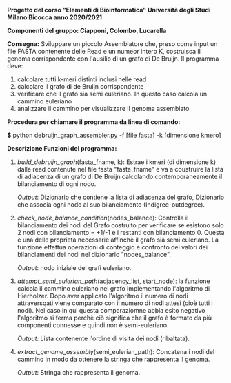 **Progetto del corso "Elementi di Bioinformatica" Università degli Studi Milano Bicocca anno 2020/2021**

**Componenti del gruppo: Ciapponi, Colombo, Lucarella**



**Consegna:**
Sviluppare un piccolo Assemblatore che, preso come input un file FASTA contenente delle Read e un numeor intero K, costruisca il genoma corrispondente 
con l'ausilio di un grafo di De Bruijn.
Il programma deve:
  1. calcolare tutti k-meri distinti inclusi nelle read
  2. calcolare il grafo di de Bruijn corrispondente
  3. verificare che il grafo sia semi euleriano. In questo caso calcola un cammino euleriano
  4. analizzare il cammino per visualizzare il genoma assemblato



**Procedura per chiamare il programma da linea di comando:**

**$** python debruijn_graph_assembler.py  -f [file fasta] -k [dimensione kmero]
  
  
  
**Descrizione Funzioni del programma:**

  1. *build_debruijn_graph*(fasta_fname, k):
      Estrae i kmeri (di dimensione k) dalle read contenute nel file fasta "fasta_fname" e va a coustruire la lista di adiacenza di un grafo di De Bruijn
      calcolando contemporaneamente il bilanciamento di ogni nodo.
      
      *Output*: Dizionario che contiene la lista di adiacenza del grafo, Dizionario che associa ogni nodo al suo bilanciamento (Indigree-outdegree).
      
  2. *check_node_balance_condition*(nodes_balance):
      Controlla il bilanciamento dei nodi del Grafo costruito per verificare se esistono solo 2 nodi con bilanciamento = +1/-1 e i restanti con bilanciamento 0.
      Questa è una delle proprietà necessarie affinchè il grafo sia semi euleriano.
      La funzione effettua operazioni di conteggio e confronto dei valori dei bilanciamenti dei nodi nel dizionario "nodes_balance".
      
      *Output*: nodo iniziale del grafi euleriano.
      
  3. *attempt_semi_eulerian_path*(adjacency_list, start_node):
      la funzione calcola il cammino euleriano nel grafo implementando l'algoritmo di Hierholzer.
      Dopo aver applicato l'algoritmo il numero di nodi attraversqati viene comparato con il numero di nodi attesi (cioè tutti i nodi).
      Nel caso in qui questa comparaziomne abbia esito negativo l'algoritmo si ferma perchè ciò significa che il grafo è formato da più componenti connesse e quindi non 
      è semi-euleriano.
      
      *Output*: Lista contenente l'ordine di visita dei nodi (ribaltata).
      
  4. *extract_genome_assembly*(semi_eulerian_path):
      Concatena i nodi del cammino in modo da ottenere la stringa che rappresenta il genoma.
      
      *Output*: Stringa che rappresenta il genoma.
